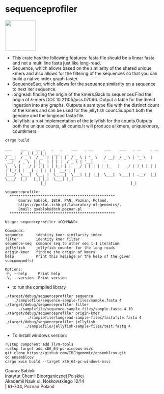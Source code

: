 # sequenceprofiler

<img src="https://github.com/IBCHgenomic/sequenceprofiler/blob/main/sequenceprofiler.png" width="100" />

 - This crate has the following features: fasta file should be a linear fasta and not a multi line fasta just like long-read.
 - Sequence, which allows based on the similarity of the shared unique kmers and also allows for the filtering of the sequences so that you can build a native index graph faster.
 - SequenceSeq, which allows for the sequence similarity on a sequence to next iter sequence.
 - longread: finding the origin of the kmers.Back to sequences:Find the origin of 𝑘-mers DOI: 10.21105/joss.07066. Output a table for the direct ingestion into any graphs. Outputs a sam type file with the distinct count of the kmers and can be used for the jellyfish count.Support both the genome and the longread fasta file.
 - Jellyfish: a rust implementation of the jellyfish for the counts.Outputs both the unique counts, all counts.It will produce allkmers, uniquekmers, countkmers


 ```
 cargo build

 ```
 ```
 ___    ___    __ _   _   _    ___   _ __     ___    ___   _ __    _ __    ___    / _| (_) | |   ___   _ __
/ __|  / _ \  / _` | | | | |  / _ \ | '_ \   / __|  / _ \ | '_ \  | '__|  / _ \  | |_  | | | |  / _ \ | '__|
\__ \ |  __/ | (_| | | |_| | |  __/ | | | | | (__  |  __/ | |_) | | |    | (_) | |  _| | | | | |  __/ | |
|___/  \___|  \__, |  \__,_|  \___| |_| |_|  \___|  \___| | .__/  |_|     \___/  |_|   |_| |_|  \___| |_|
                 |_|                                      |_|

sequenceprofiler
   ************************************************
       Gaurav Sablok, IBCH, PAN, Poznan, Poland,
       https://portal.ichb.pl/laboratory-of-genomics/.
       Email: gsablok@ibch.poznan.pl
   ************************************************

Usage: sequenceprofiler <COMMAND>

Commands:
 sequence      identity kmer similarity index
 filter        identity kmer filter
 sequence-seq  compare seq to other seq 1-1 iteration
 jellyfish     jellyfish counter for the long reads
 origin-kmer   finding the origin of kmers
 help          Print this message or the help of the given subcommand(s)

Options:
 -h, --help     Print help
 -V, --version  Print version
 ```
 - to run the compiled library

 ```
./target/debug/sequenceprofiler sequence
     ./samplefile/sequence-sample-files/sample.fasta 4
./target/debug/sequenceprofiler filter
       ./samplefile/sequence-sample-files/sample.fasta 4 10
./target/debug/sequenceprofiler origin-kmer
           ./samplefile/longread-sample-files/fastafile.fasta 4
./target/debug/sequenceprofiler jellyfish
          ./samplefile/jellyfish-sample-files/test.fastq 4
```

 - To install windows version:
 ```
rustup component add llvm-tools
rustup target add x86_64-pc-windows-msvc
git clone https://github.com/IBCHgenomic/ensemblcov.git
cd ensemblcov
cargo xwin build --target x86_64-pc-windows-msvc
 ```

Gaurav Sablok \
Instytut Chemii Bioorganicznej Polskiej \
Akademii Nauk ul. Noskowskiego 12/14 \
| 61-704, Poznań Poland
